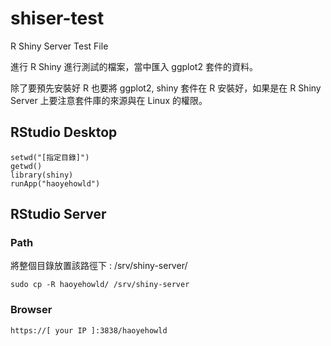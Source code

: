 # shiser-test
R Shiny Server Test File

進行 R Shiny 進行測試的檔案，當中匯入 ggplot2 套件的資料。

除了要預先安裝好 R 也要將 ggplot2, shiny 套件在 R 安裝好，如果是在 R Shiny Server 上要注意套件庫的來源與在 Linux 的權限。

## RStudio Desktop

```
setwd("[指定目錄]")
getwd()
library(shiny)
runApp("haoyehowld")
```

## RStudio Server

### Path

將整個目錄放置該路徑下 : /srv/shiny-server/

```
sudo cp -R haoyehowld/ /srv/shiny-server
```

### Browser

```
https://[ your IP ]:3838/haoyehowld
```
